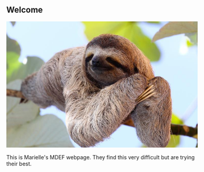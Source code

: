 ## Welcome

![](../images/perezoso.jpg)

This is Marielle's MDEF webpage. They find this very difficult but are trying their best.
